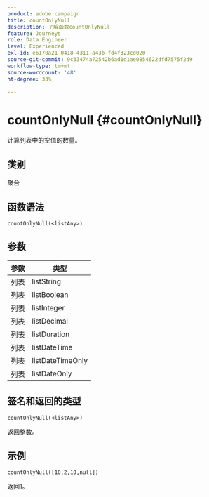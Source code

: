 ```yaml
---
product: adobe campaign
title: countOnlyNull
description: 了解函数countOnlyNull
feature: Journeys
role: Data Engineer
level: Experienced
exl-id: e6170a21-0418-4311-a43b-fd4f323cd020
source-git-commit: 9c33474a72542b6ad1d1ae0854622dfd7575f2d9
workflow-type: tm+mt
source-wordcount: '48'
ht-degree: 33%

---
```


# countOnlyNull {#countOnlyNull}

计算列表中的空值的数量。

## 类别

聚合

## 函数语法

`countOnlyNull(<listAny>)`

## 参数

| 参数 | 类型 |
|-----------|------------------|
| 列表 | listString |
| 列表 | listBoolean |
| 列表 | listInteger |
| 列表 | listDecimal |
| 列表 | listDuration |
| 列表 | listDateTime |
| 列表 | listDateTimeOnly |
| 列表 | listDateOnly |

## 签名和返回的类型

`countOnlyNull(<listAny>)`

返回整数。

## 示例

`countOnlyNull([10,2,10,null])`

返回1。
